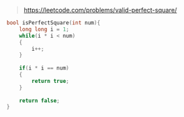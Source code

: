 > https://leetcode.com/problems/valid-perfect-square/

``` c
bool isPerfectSquare(int num){
    long long i = 1;
    while(i * i < num)
    {
        i++;
    }
    
    if(i * i == num)
    {
        return true;
    }
    
    return false;
}
```